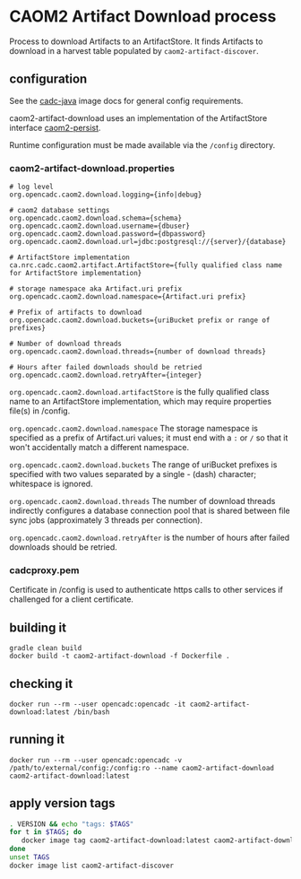 # CAOM2 Artifact Download process

Process to download Artifacts to an ArtifactStore. 
It finds Artifacts to download in a harvest table 
populated by `caom2-artifact-discover`.


## configuration

See the [cadc-java](https://github.com/opencadc/docker-base/tree/master/cadc-java) 
image docs for general config requirements.

caom2-artifact-download uses an implementation of the ArtifactStore interface
[caom2-persist](https://github.com/opencadc/caom2db/tree/master/caom2-persist).

Runtime configuration must be made available via the `/config` directory.


### caom2-artifact-download.properties
```
# log level
org.opencadc.caom2.download.logging={info|debug}

# caom2 database settings
org.opencadc.caom2.download.schema={schema}
org.opencadc.caom2.download.username={dbuser}
org.opencadc.caom2.download.password={dbpassword}
org.opencadc.caom2.download.url=jdbc:postgresql://{server}/{database}

# ArtifactStore implementation
ca.nrc.cadc.caom2.artifact.ArtifactStore={fully qualified class name for ArtifactStore implementation}

# storage namespace aka Artifact.uri prefix
org.opencadc.caom2.download.namespace={Artifact.uri prefix}

# Prefix of artifacts to download
org.opencadc.caom2.download.buckets={uriBucket prefix or range of prefixes}

# Number of download threads
org.opencadc.caom2.download.threads={number of download threads}

# Hours after failed downloads should be retried
org.opencadc.caom2.download.retryAfter={integer}
```

`org.opencadc.caom2.download.artifactStore` is the fully qualified 
class name to an ArtifactStore implementation, which may require 
properties file(s) in /config.

`org.opencadc.caom2.download.namespace` The storage namespace is specified
as a prefix of Artifact.uri values; it must end with a `:` or `/` so that it
won't accidentally match a different namespace.

`org.opencadc.caom2.download.buckets` The range of uriBucket prefixes 
is specified with two values separated by a single - (dash) character; 
whitespace is ignored.

`org.opencadc.caom2.download.threads` The number of download threads indirectly 
configures a database connection pool that is shared between file sync jobs
(approximately 3 threads per connection).

`org.opencadc.caom2.download.retryAfter` is the number of hours after 
failed downloads should be retried.

### cadcproxy.pem
Certificate in /config is used to authenticate https calls to other services 
if challenged for a client certificate.


## building it
```
gradle clean build
docker build -t caom2-artifact-download -f Dockerfile .
```

## checking it
```
docker run --rm --user opencadc:opencadc -it caom2-artifact-download:latest /bin/bash
```

## running it
```
docker run --rm --user opencadc:opencadc -v /path/to/external/config:/config:ro --name caom2-artifact-download caom2-artifact-download:latest
```

## apply version tags
```bash
. VERSION && echo "tags: $TAGS" 
for t in $TAGS; do
   docker image tag caom2-artifact-download:latest caom2-artifact-download:$t
done
unset TAGS
docker image list caom2-artifact-discover
```
